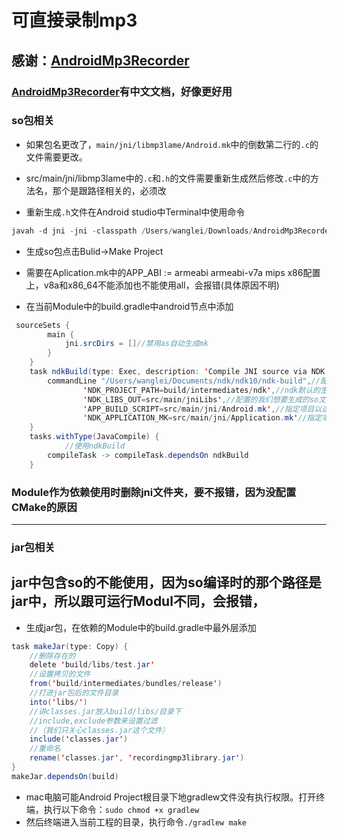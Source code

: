 # 可直接录制mp3
## 感谢：[AndroidMp3Recorder](https://github.com/telescreen/AndroidMp3Recorder)
### [AndroidMp3Recorder](https://github.com/telescreen/AndroidMp3Recorder)有中文文档，好像更好用



### so包相关

* 如果包名更改了，```main/jni/libmp3lame/Android.mk```中的倒数第二行的```.c```的文件需要更改。

* src/main/jni/libmp3lame中的```.c```和```.h```的文件需要重新生成然后修改```.c```中的方法名，那个是跟路径相关的，必须改

* 重新生成```.h```文件在Android studio中Terminal中使用命令
```java
javah -d jni -jni -classpath /Users/wanglei/Downloads/AndroidMp3Recorder-master2/recordingmp3library/build/intermediates/classes/debug com.myUtil.recordingmp3library.SimpleLame
```

* 生成so包点击Bulid->Make Project

* 需要在Aplication.mk中的APP_ABI := armeabi armeabi-v7a mips x86配置上，v8a和x86_64不能添加也不能使用all，会报错(具体原因不明)

* 在当前Module中的build.gradle中android节点中添加
```java
 sourceSets {
        main {
            jni.srcDirs = []//禁用as自动生成mk
        }
    }
    task ndkBuild(type: Exec, description: 'Compile JNI source via NDK') {
        commandLine "/Users/wanglei/Documents/ndk/ndk10/ndk-build",//配置ndk的路径
                'NDK_PROJECT_PATH=build/intermediates/ndk',//ndk默认的生成so的文件
                'NDK_LIBS_OUT=src/main/jniLibs',//配置的我们想要生成的so文件所在的位置
                'APP_BUILD_SCRIPT=src/main/jni/Android.mk',//指定项目以这个mk的方式
                'NDK_APPLICATION_MK=src/main/jni/Application.mk'//指定项目以这个mk的方式
    }
    tasks.withType(JavaCompile) {
            //使用ndkBuild
        compileTask -> compileTask.dependsOn ndkBuild
    }
```
### Module作为依赖使用时删除jni文件夹，要不报错，因为没配置CMake的原因


----------------------------------------------------------------------------------------------------

### jar包相关

## jar中包含so的不能使用，因为so编译时的那个路径是jar中，所以跟可运行Modul不同，会报错，
* 生成jar包，在依赖的Module中的build.gradle中最外层添加
```java
task makeJar(type: Copy) {
    //删除存在的
    delete 'build/libs/test.jar'
    //设置拷贝的文件
    from('build/intermediates/bundles/release')
    //打进jar包后的文件目录
    into('libs/')
    //讲classes.jar放入build/libs/目录下
    //include,exclude参数来设置过滤
    //（我们只关心classes.jar这个文件）
    include('classes.jar')
    //重命名
    rename('classes.jar', 'recordingmp3library.jar')
}
makeJar.dependsOn(build)
```
* mac电脑可能Android Project根目录下地gradlew文件没有执行权限。打开终端，执行以下命令：```sudo chmod +x gradlew```
* 然后终端进入当前工程的目录，执行命令```./gradlew make```







